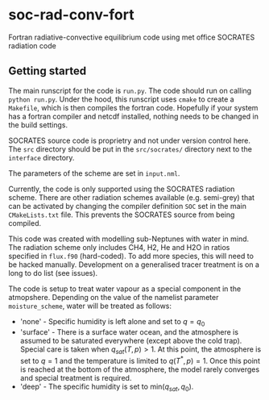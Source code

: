 # soc-rad-conv-fort
Fortran radiative-convective equilibrium code using met office SOCRATES radiation code

## Getting started
The main runscript for the code is `run.py`. The code should run on calling `python run.py`. Under the hood, this runscript uses `cmake` to create a `Makefile`, which is then compiles the fortran code. Hopefully if your system has a fortran compiler and netcdf installed, nothing needs to be changed in the build settings.

SOCRATES source code is proprietry and not under version control here. The `src` directory should be put in the `src/socrates/` directory next to the `interface` directory.

The parameters of the scheme are set in `input.nml`. 

Currently, the code is only supported using the SOCRATES radiation scheme. There are other radiation schemes available (e.g. semi-grey) that can be activated by changing the compiler definition `SOC` set in the main `CMakeLists.txt` file. This prevents the SOCRATES source from being compiled.

This code was created with modelling sub-Neptunes with water in mind. The radiation scheme only includes CH4, H2, He and H2O in ratios specified in `flux.f90` (hard-coded). To add more species, this will need to be hacked manually. Development on a generalised tracer treatment is on a long to do list (see issues).

The code is setup to treat water vapour as a special component in the atmopshere. Depending on the value of the namelist parameter `moisture_scheme`, water will be treated as follows:

- 'none' - Specific humidity is left alone and set to $q = q_0$
- 'surface' - There is a surface water ocean, and the atmosphere is assumed to be saturated everywhere (except above the cold trap). Special care is taken when $q_{sat}(T,p)>1$. At this point, the atmosphere is set to $q=1$ and the temperature is limited to $q(T^*, p) = 1$. Once this point is reached at the bottom of the atmosphere, the model rarely converges and special treatment is required.
- 'deep' - The specific humidity is set to $\text{min}(q_{sat}, q_0)$. 
